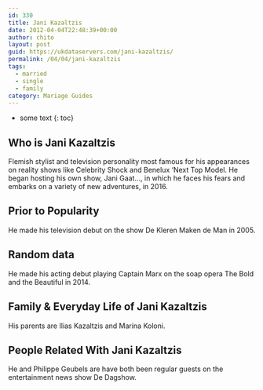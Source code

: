 ```yaml
---
id: 330
title: Jani Kazaltzis
date: 2012-04-04T22:48:39+00:00
author: chito
layout: post
guid: https://ukdataservers.com/jani-kazaltzis/
permalink: /04/04/jani-kazaltzis  
tags:
  - married
  - single
  - family
category: Mariage Guides
---
```


* some text
{: toc}


## Who is  Jani Kazaltzis
                  
                  
                  
Flemish stylist and television personality most famous for his appearances on reality shows like Celebrity Shock and Benelux &#8216;Next Top Model. He began hosting his own show, Jani Gaat&#8230;, in which he faces his fears and embarks on a variety of new adventures, in 2016.
                  
                
                
                
## Prior to Popularity 
                  
                  
                  
He made his television debut on the show De Kleren Maken de Man in 2005.
                  
                
                
                
## Random data 
                  
                  
                  
He made his acting debut playing Captain Marx on the soap opera The Bold and the Beautiful in 2014.
                  
                
                
                
## Family & Everyday Life of Jani Kazaltzis
                  
                  
                  
His parents are Ilias Kazaltzis and Marina Koloni.
                  
                
                
                
## People Related With  Jani Kazaltzis
                  
                  
                  
He and Philippe Geubels are have both been regular guests on the entertainment news show De Dagshow.
                  
                
              
            
          
          
          
    
    
  
